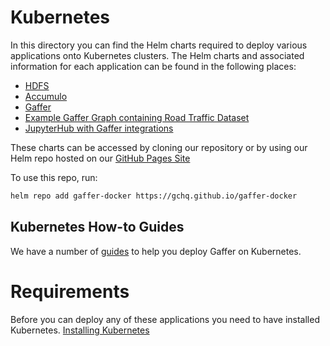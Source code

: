 Kubernetes
==========
In this directory you can find the Helm charts required to deploy various applications onto Kubernetes clusters. 
The Helm charts and associated information for each application can be found in the following places: 
* [HDFS](kubernetes/hdfs/)
* [Accumulo](kubernetes/accumulo/)
* [Gaffer](kubernetes/gaffer/)
* [Example Gaffer Graph containing Road Traffic Dataset](kubernetes/gaffer-road-traffic/)
* [JupyterHub with Gaffer integrations](kubernetes/gaffer-jhub/)

These charts can be accessed by cloning our repository or by using our Helm repo hosted on our [GitHub Pages Site](https://gchq.github.io/gaffer-docker)

To use this repo, run:
```bash
helm repo add gaffer-docker https://gchq.github.io/gaffer-docker
```

## Kubernetes How-to Guides
We have a number of [guides](./docs/guides.md) to help you deploy Gaffer on Kubernetes.

# Requirements
Before you can deploy any of these applications you need to have installed Kubernetes.
[Installing Kubernetes](https://kubernetes.io/docs/setup/)